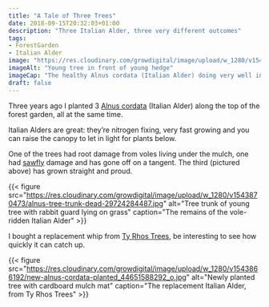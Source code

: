 ```yaml
---
title: "A Tale of Three Trees"
date: 2018-09-15T20:32:03+01:00
description: "Three Italian Alder, three very different outcomes"
tags: 
- ForestGarden
- Italian Alder
image: "https://res.cloudinary.com/growdigital/image/upload/w_1280/v1543866190/established-alnus-cordata_44699676041_o.jpg"
imageAlt: "Young tree in front of young hedge"
imageCap: "The healthy Alnus cordata (Italian Alder) doing very well indeed"
draft: false
---
```


Three years ago I planted 3 [Alnus cordata](https://pfaf.org/user/Plant.aspx?LatinName=Alnus+cordata) (Italian Alder) along the top of the forest garden, all at the same time.

Italian Alders are great: they’re nitrogen fixing, very fast growing and you can raise the canopy to let in light for plants below.

One of the trees had root damage from voles living under the mulch, one had [sawfly](https://en.wikipedia.org/wiki/Sawfly) damage and has gone off on a tangent. The third (pictured above) has grown straight and proud.

{{< figure src="https://res.cloudinary.com/growdigital/image/upload/w_1280/v1543870473/alnus-tree-trunk-dead-29724284487.jpg" alt="Tree trunk of young tree with rabbit guard lying on grass" caption="The remains of the vole-ridden Italian Alder" >}}

I bought a replacement whip from [Ty Rhos Trees](http://www.tyrhostrees.co.uk), be interesting to see how quickly it can catch up.

{{< figure src="https://res.cloudinary.com/growdigital/image/upload/w_1280/v1543866192/new-alnus-cordata-planted_44651588292_o.jpg" alt="Newly planted tree with cardboard mulch mat" caption="The replacement Italian Alder, from Ty Rhos Trees" >}}
